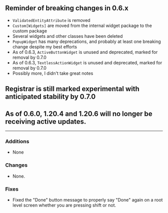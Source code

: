 ## Reminder of breaking changes in 0.6.x
* `ValidatedEntityAttribute` is removed
* `Custom[Widgets]` are moved from the internal widget package to the custom package
* Several widgets and other classes have been deleted
* `PopupWidget` has many deprecations, and probably at least one breaking change despite my best efforts
* As of 0.6.3, `ActiveButtonWidget` is unused and deprecated, marked for removal by 0.7.0
* As of 0.6.3, `TextlessActionWidget` is unused and deprecated, marked for removal by 0.7.0
* Possibly more, I didn't take great notes

## Registrar is still marked experimental with anticipated stability by 0.7.0

## As of 0.6.0, 1.20.4 and 1.20.6 will no longer be receiving active updates.

-------------------------------------

### Additions
* None

### Changes
* None.

### Fixes
* Fixed the "Done" button message to properly say "Done" again on a root level screen whether you are pressing shift or not.